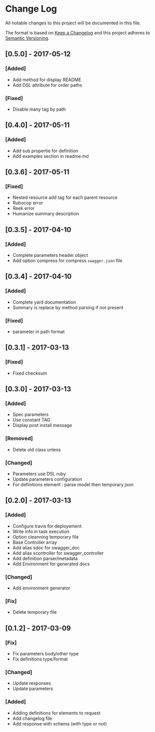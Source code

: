 # Change Log

All notable changes to this project will be documented in this file.

The format is based on [Keep a Changelog](http://keepachangelog.com/)
and this project adheres to [Semantic Versioning](http://semver.org/).

## [0.5.0] - 2017-05-12
### [Added]
- Add method for display README
- Add DSL attribute for order paths

### [Fixed]
- Disable many tag by path

## [0.4.0] - 2017-05-11
### [Added]
- Add sub propertie for definition
- Add examples section in readme.md

## [0.3.6] - 2017-05-11
### [Fixed]
- Nested resource add tag for each parent resource
- Rubocop error
- Reek error
- Humanize summary description

## [0.3.5] - 2017-04-10
### [Added]
- Complete parameters header object
- Add option compress for compress `swagger.json` file

## [0.3.4] - 2017-04-10
### [Added]
- Complete yard documentation
- Summary is replace by method parsing if not present

### [Fixed]
- parameter in path format

## [0.3.1] - 2017-03-13
### [Fixed]
- Fixed checksum

## [0.3.0] - 2017-03-13
### [Added]
- Spec parameters
- Use constant TAG
- Display post install message

### [Removed]
- Delete old class unless

### [Changed]
- Parameters use DSL ruby
- Update parameters configuration
- For definitions element : parse model then temporary json

## [0.2.0] - 2017-03-13
### [Added]
- Configure travis for deployement
- Write info in task execution
- Option cleanning temporary file
- Base Controller array
- Add alias sdoc for swagger_doc
- Add alias scontroller for swagger_controller
- Add definition parser/metadata
- Add Environment for generated docs

### [Changed]
- Add environment generator

### [Fix]
- Delete temporary file

## [0.1.2] - 2017-03-09
### [Fix]
- Fix parameters body/other type
- Fix definitions type/format

### [Changed]
- Update responses
- Update parameters

### [Added]
- Adding definitions for elements to request
- Add changelog file
- Add response with schema (with type or not)
